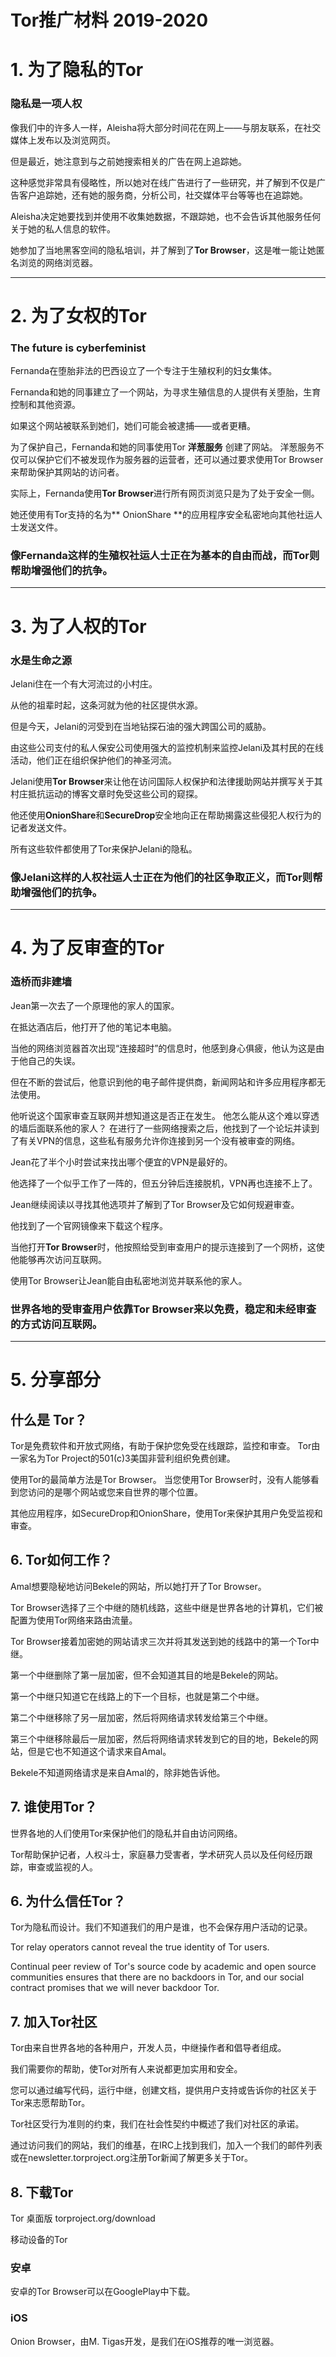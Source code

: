 # Tor推广材料 2019-2020

# 1. 为了隐私的Tor

### 隐私是一项人权

像我们中的许多人一样，Aleisha将大部分时间花在网上——与朋友联系，在社交媒体上发布以及浏览网页。

但是最近，她注意到与之前她搜索相关的广告在网上追踪她。

这种感觉非常具有侵略性，所以她对在线广告进行了一些研究，并了解到不仅是广告客户追踪她，还有她的服务商，分析公司，社交媒体平台等等也在追踪她。

Aleisha决定她要找到并使用不收集她数据，不跟踪她，也不会告诉其他服务任何关于她的私人信息的软件。

她参加了当地黑客空间的隐私培训，并了解到了**Tor Browser**，这是唯一能让她匿名浏览的网络浏览器。

---

# 2. 为了女权的Tor

### The future is cyberfeminist

Fernanda在堕胎非法的巴西设立了一个专注于生殖权利的妇女集体。

Fernanda和她的同事建立了一个网站，为寻求生殖信息的人提供有关堕胎，生育控制和其他资源。

如果这个网站被联系到她们，她们可能会被逮捕——或者更糟。

为了保护自己，Fernanda和她的同事使用Tor **洋葱服务** 创建了网站。 洋葱服务不仅可以保护它们不被发现作为服务器的运营者，还可以通过要求使用Tor Browser来帮助保护其网站的访问者。

实际上，Fernanda使用**Tor Browser**进行所有网页浏览只是为了处于安全一侧。

她还使用有Tor支持的名为** OnionShare **的应用程序安全私密地向其他社运人士发送文件。

### 像Fernanda这样的生殖权社运人士正在为基本的自由而战，而Tor则帮助增强他们的抗争。

---

# 3. 为了人权的Tor

### 水是生命之源

Jelani住在一个有大河流过的小村庄。

从他的祖辈时起，这条河就为他的社区提供水源。

但是今天，Jelani的河受到在当地钻探石油的强大跨国公司的威胁。

由这些公司支付的私人保安公司使用强大的监控机制来监控Jelani及其村民的在线活动，他们正在组织保护他们的神圣河流。

Jelani使用**Tor Browser**来让他在访问国际人权保护和法律援助网站并撰写关于其村庄抵抗运动的博客文章时免受这些公司的窥探。

他还使用**OnionShare**和**SecureDrop**安全地向正在帮助揭露这些侵犯人权行为的记者发送文件。

所有这些软件都使用了Tor来保护Jelani的隐私。

### 像Jelani这样的人权社运人士正在为他们的社区争取正义，而Tor则帮助增强他们的抗争。

---

# 4. 为了反审查的Tor

### 造桥而非建墙

Jean第一次去了一个原理他的家人的国家。

在抵达酒店后，他打开了他的笔记本电脑。

当他的网络浏览器首次出现“连接超时”的信息时，他感到身心俱疲，他认为这是由于他自己的失误。

但在不断的尝试后，他意识到他的电子邮件提供商，新闻网站和许多应用程序都无法使用。

他听说这个国家审查互联网并想知道这是否正在发生。
他怎么能从这个难以穿透的墙后面联系他的家人？
在进行了一些网络搜索之后，他找到了一个论坛并读到了有关VPN的信息，这些私有服务允许你连接到另一个没有被审查的网络。

Jean花了半个小时尝试来找出哪个便宜的VPN是最好的。

他选择了一个似乎工作了一阵的，但五分钟后连接脱机，VPN再也连接不上了。

Jean继续阅读以寻找其他选项并了解到了Tor Browser及它如何规避审查。

他找到了一个官网镜像来下载这个程序。

当他打开**Tor Browser**时，他按照给受到审查用户的提示连接到了一个网桥，这使他能够再次访问互联网。

使用Tor Browser让Jean能自由私密地浏览并联系他的家人。

### 世界各地的受审查用户依靠Tor Browser来以免费，稳定和未经审查的方式访问互联网。

---

# 5. 分享部分

## 什么是 Tor？

Tor是免费软件和开放式网络，有助于保护您免受在线跟踪，监控和审查。
Tor由一家名为Tor Project的501(c)3美国非营利组织免费创建。

使用Tor的最简单方法是Tor Browser。
当您使用Tor Browser时，没有人能够看到您访问的是哪个网站或您来自世界的哪个位置。

其他应用程序，如SecureDrop和OnionShare，使用Tor来保护其用户免受监视和审查。


## 6. Tor如何工作？

Amal想要隐秘地访问Bekele的网站，所以她打开了Tor Browser。

Tor Browser选择了三个中继的随机线路，这些中继是世界各地的计算机，它们被配置为使用Tor网络来路由流量。

Tor Browser接着加密她的网站请求三次并将其发送到她的线路中的第一个Tor中继。

第一个中继删除了第一层加密，但不会知道其目的地是Bekele的网站。

第一个中继只知道它在线路上的下一个目标，也就是第二个中继。

第二个中继移除了另一层加密，然后将网络请求转发给第三个中继。

第三个中继移除最后一层加密，然后将网络请求转发到它的目的地，Bekele的网站，但是它也不知道这个请求来自Amal。

Bekele不知道网络请求是来自Amal的，除非她告诉他。

## 7. 谁使用Tor？

世界各地的人们使用Tor来保护他们的隐私并自由访问网络。

Tor帮助保护记者，人权斗士，家庭暴力受害者，学术研究人员以及任何经历跟踪，审查或监视的人。

## 6. 为什么信任Tor？

Tor为隐私而设计。我们不知道我们的用户是谁，也不会保存用户活动的记录。

Tor relay operators cannot reveal the true identity of Tor users.

Continual peer review of Tor's source code by academic and open source communities ensures that there are no backdoors in Tor, and our social contract promises that we will never backdoor Tor. 

## 7. 加入Tor社区

Tor由来自世界各地的各种用户，开发人员，中继操作者和倡导者组成。

我们需要你的帮助，使Tor对所有人来说都更加实用和安全。

您可以通过编写代码，运行中继，创建文档，提供用户支持或告诉你的社区关于Tor来志愿帮助Tor。

Tor社区受行为准则的约束，我们在社会性契约中概述了我们对社区的承诺。

通过访问我们的网站，我们的维基，在IRC上找到我们，加入一个我们的邮件列表或在newsletter.torproject.org注册Tor新闻了解更多关于Tor。


## 8. 下载Tor

Tor 桌面版
torproject.org/download

移动设备的Tor
### 安卓
安卓的Tor Browser可以在GooglePlay中下载。

### iOS
Onion Browser，由M. Tigas开发，是我们在iOS推荐的唯一浏览器。

